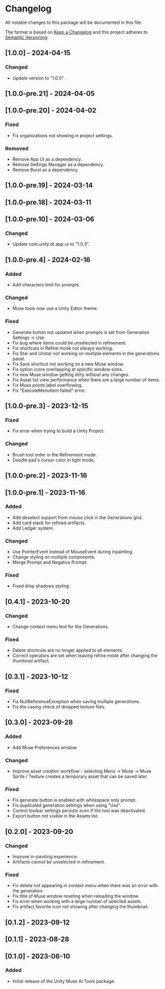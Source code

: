 # Changelog
All notable changes to this package will be documented in this file.

The format is based on [Keep a Changelog](http://keepachangelog.com/en/1.0.0/)
and this project adheres to [Semantic Versioning](http://semver.org/spec/v2.0.0.html).

## [1.0.0] - 2024-04-15

### Changed

- Update version to "1.0.0".

## [1.0.0-pre.21] - 2024-04-05

## [1.0.0-pre.20] - 2024-04-02

### Fixed

- Fix organizations not showing in project settings.

### Removed

- Remove App UI as a dependency.
- Remove Settings Manager as a dependency.
- Remove Burst as a dependency.

## [1.0.0-pre.19] - 2024-03-14

## [1.0.0-pre.18] - 2024-03-11

## [1.0.0-pre.10] - 2024-03-06

### Changed

- Update com.unity.dt.app-ui to "1.0.3".

## [1.0.0-pre.4] - 2024-02-16

### Added

- Add characters limit for prompts.

### Changed

- Muse tools now use a Unity Editor theme.

### Fixed

- Generate button not updated when prompts is set from Generation Settings -> Use.
- Fix bug where items could be unselected in refinement.
- Fix shortcuts in Refine mode not always working.
- Fix Star and Unstar not working on multiple elements in the generations panel.
- Fix Save shortcut not working on a new Muse window.
- Fix option icons overlapping at specific window sizes.
- Fix new Muse window getting dirty without any changes.
- Fix Asset list view performance when there are a large number of items.
- Fix Muse points label overflowing.
- Fix "ExecuteMenuItem failed" error.

## [1.0.0-pre.3] - 2023-12-15

### Fixed

- Fix error when trying to build a Unity Project.

### Changed

- Brush tool order in the Refinement mode.
- Doodle pad's cursor color in light mode.

## [1.0.0-pre.2] - 2023-11-16

## [1.0.0-pre.1] - 2023-11-16

### Added

- Add deselect support from mouse click in the Generations grid.
- Add card stack for refined artifacts.
- Add Ledger system.

### Changed

- Use PointerEvent instead of MouseEvent during inpainting.
- Change styling on multiple components.
- Merge Prompt and Negative Prompt.

### Fixed

- Fixed drop shadows styling.

## [0.4.1] - 2023-10-20

### Changed

- Change context menu text for the Generations.

### Fixed

- Delete shortcuts are no longer applied to all elements.
- Correct operators are set when leaving refine mode after changing the thumbnail artifact.

## [0.3.1] - 2023-10-12

### Fixed

- Fix NullReferenceException when saving multiple generations.
- Fix the casing check of dropped texture files.

## [0.3.0] - 2023-09-28

### Added

- Add Muse Preferences window

### Changed

- Improve asset creation workflow - selecting Menu -> Muse -> Muse Sprite / Texture creates a temporary asset that can be saved later.


### Fixed

- Fix generate button is enabled with whitespace only prompt.
- Fix duplicated generation settings when using "Use".
- Control toolbar settings persists even if the tool was deactivated.
- Export button not visible in the Assets list.

## [0.2.0] - 2023-09-20

### Changed

- Improve in-painting experience.
- Artifacts cannot be unselected in refinement.

### Fixed

- Fix delete not appearing in context menu when there was an error with the generation.
- Fix title of Muse window reseting when reloading the window.
- Fix error when working with a large number of selected assets.
- Fix artifact favorite icon not showing after changing the thumbnail.

## [0.1.2] - 2023-09-12

## [0.1.1] - 2023-08-28

## [0.1.0] - 2023-06-10

### Added

- Initial release of the Unity Muse AI Tools package.